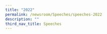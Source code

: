 ```yaml
---
title: "2022"
permalink: /newsroom/Speeches/speeches-2022
description: ""
third_nav_title: Speeches
---
```

